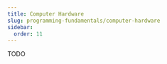 ```yaml
---
title: Computer Hardware
slug: programming-fundamentals/computer-hardware
sidebar:
  order: 11
---
```


TODO
